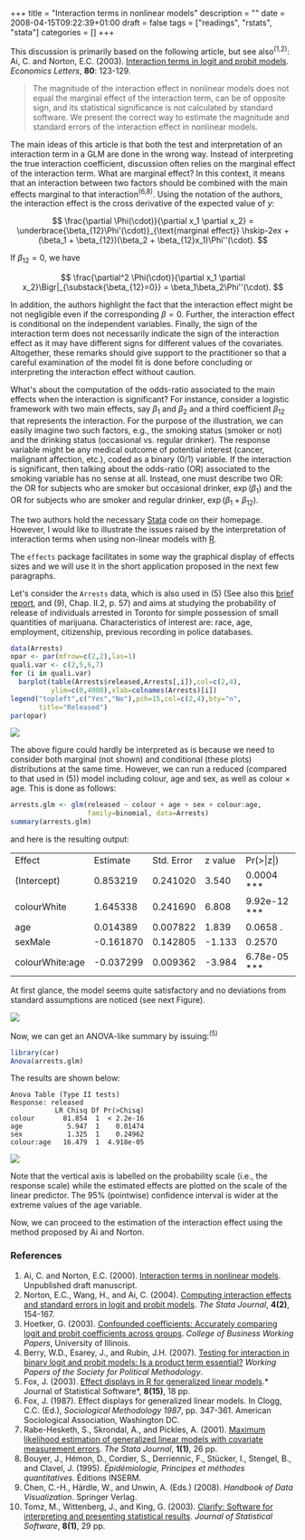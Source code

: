 +++
title = "Interaction terms in nonlinear models"
description = ""
date = 2008-04-15T09:22:39+01:00
draft = false
tags = ["readings", "rstats", "stata"]
categories = []
+++

This discussion is primarily based on the following article, but see also<sup>(1,2)</sup>:
Ai, C. and Norton, E.C. (2003). <i class="fa fa-file-pdf-o fa-1x"></i> [Interaction terms in logit and probit models](http://www.unc.edu/~enorton/AiNorton.pdf). *Economics Letters*, **80**: 123-129.

<!--more-->

> The magnitude of the interaction effect in nonlinear models does not equal the marginal effect of the interaction term, can be of opposite sign, and its statistical significance is not calculated by standard software. We present the correct way to estimate the magnitude and standard errors of the interaction effect in nonlinear models.

The main ideas of this article is that both the test and interpretation of an interaction term in a GLM are done in the wrong way. Instead of interpreting the true interaction coefficient, discussion often relies on the marginal effect of the interaction term. What are marginal effect? In this context, it means that an interaction between two factors should be combined with the main effects marginal to that interaction<sup>(6,8)</sup>. Using the notation of the authors, the interaction effect is the cross derivative of the expected value of $y$:

$$ \frac{\partial \Phi(\cdot)}{\partial x_1 \partial x_2} = \underbrace{\beta_{12}\Phi'(\cdot)}_{\text{marginal effect}} \hskip-2ex + (\beta_1 + \beta_{12})(\beta_2 + \beta_{12}x_1)\Phi''(\cdot). $$

If $\beta_{12} = 0$, we have

$$ \frac{\partial^2 \Phi(\cdot)}{\partial x_1 \partial x_2}\Bigr|_{\substack{\beta_{12}=0}} = \beta_1\beta_2\Phi''(\cdot). $$

In addition, the authors highlight the fact that the interaction effect might be not negligible even if the corresponding $\beta = 0$. Further, the interaction effect is conditional on the independent variables. Finally, the sign of the interaction term does not necessarily indicate the sign of the interaction effect as it may have different signs for different values of the covariates. Altogether, these remarks should give support to the practitioner so that a careful examination of the model fit is done before concluding or interpreting the interaction effect without caution.

What's about the computation of the odds-ratio associated to the main effects when the interaction is significant? For instance, consider a logistic framework with two main effects, say $\beta_1$ and $\beta_2$ and a third coefficient $\beta_{12}$ that represents the interaction. For the purpose of the illustration, we can easily imagine two such factors, e.g., the smoking status (smoker or not) and the drinking status (occasional vs. regular drinker). The response variable might be any medical outcome of potential interest (cancer, malignant affection, etc.), coded as a binary (0/1) variable. If the interaction is significant, then talking about the odds-ratio (OR) associated to the smoking variable has no sense at all. Instead, one must describe two OR: the OR for subjects who are smoker but occasional drinker, $\exp(\beta_1)$ and the OR for subjects who are smoker and regular drinker, $\exp(\beta_1 + \beta_{12})$.

The two authors hold the necessary [Stata][Stata] code on their homepage. However, I would like to illustrate the issues raised by the interpretation of interaction terms when using non-linear models with [R][R].

The `effects` package facilitates in some way the graphical display of effects sizes and we will use it in the short application proposed in the next few paragraphs.

Let's consider the `Arrests` data, which is also used in (5) (See also this [brief report][brief report], and (9), Chap. II.2, p. 57) and aims at studying the probability of release of individuals arrested in Toronto for simple possession of small quantities of marijuana. Characteristics of interest are: race, age, employment, citizenship, previous recording in police databases.

```r
data(Arrests)
opar <- par(mfrow=c(2,2),las=1)
quali.var <- c(2,5,6,7)
for (i in quali.var)
  barplot(table(Arrests$released,Arrests[,i]),col=c(2,4),
          ylim=c(0,4000),xlab=colnames(Arrests)[i])
legend("topleft",c("Yes","No"),pch=15,col=c(2,4),bty="n",
       title="Released")
par(opar)
```

![](/img/20080414223544.png)
 
The above figure could hardly be interpreted as is because we need to consider both marginal (not shown) and conditional (these plots) distributions at the same time. However, we can run a reduced (compared to that used in (5)) model including colour, age and sex, as well as colour × age. This is done as follows:

```r
arrests.glm <- glm(released ~ colour + age + sex + colour:age,
                   family=binomial, data=Arrests)
summary(arrests.glm)
```

and here is the resulting output:
  
<table border="0">
  <tbody>
  <tr>
  <td>Effect</td>
  <td>Estimate</td>
  <td>Std. Error</td>
  <td>z value</td>
  <td>Pr(&gt;|z|)</td>
  </tr>
  <tr>
  <td>(Intercept)</td>
  <td>0.853219</td>
  <td>0.241020</td>
  <td>3.540</td>
  <td>0.0004 ***</td>
  </tr>
  <tr>
  <td>colourWhite</td>
  <td>1.645338</td>
  <td>0.241690</td>
  <td>6.808</td>
  <td>9.92e-12 ***</td>
  </tr>
  <tr>
  <td>age</td>
  <td>0.014389</td>
  <td>0.007822</td>
  <td>1.839</td>
  <td>0.0658 .</td>
  </tr>
  <tr>
  <td>sexMale</td>
  <td>-0.161870</td>
  <td>0.142805</td>
  <td>-1.133</td>
  <td>0.2570</td>
  </tr>
  <tr>
  <td>colourWhite:age</td>
  <td>-0.037299</td>
  <td>0.009362</td>
  <td>-3.984</td>
  <td>6.78e-05 ***</td>
  </tr>
  </tbody>
</table>

At first glance, the model seems quite satisfactory and no deviations from standard assumptions are noticed (see next Figure).

![](/img/20080414225804.png)

Now, we can get an ANOVA-like summary by issuing:<sup>(5)</sup>

```r
library(car)
Anova(arrests.glm)
```

The results are shown below:

```
Anova Table (Type II tests)   
Response: released
           LR Chisq Df Pr(>Chisq)
colour       81.854  1  < 2.2e-16
age           5.947  1    0.01474
sex           1.325  1    0.24962
colour:age   16.479  1  4.918e-05
```

![](/img/20080414232436.png)

Note that the vertical axis is labelled on the probability scale (i.e., the response scale) while the estimated effects are plotted on the scale of the linear predictor. The 95% (pointwise) confidence interval is wider at the extreme values of the age variable.

Now, we can proceed to the estimation of the interaction effect using the method proposed by Ai and Norton.

### References

1. Ai, C. and Norton, E.C. (2000). <a href="http://citeseer.ist.psu.edu/ai00interaction.html">Interaction terms in nonlinear models</a>. Unpublished draft manuscript.
2. Norton, E.C., Wang, H., and Ai, C. (2004). <a href="http://www.unc.edu/~enorton/NortonWangAi.pdf">Computing interaction effects and standard errors in logit and probit models</a>. *The Stata Journal*, **4(2)**, 154-167.
3. Hoetker, G. (2003). <a href="http://www.business.uiuc.edu/Working_Papers/papers/03-0100.pdf">Confounded coefficients: Accurately comparing logit and probit coefficients across groups</a>. *College of Business Working Papers*, University of Illinois.
4. Berry, W.D., Esarey, J., and Rubin, J.H. (2007). <a href="http://polmeth.wustl.edu/retrieve.php?id=692">Testing for interaction in binary logit and probit models: Is a product term essential?</a> *Working Papers of the Society for Political Methodology*.
5. Fox, J. (2003). <a href="http://www.jstatsoft.org/v08/i15/paper">Effect displays in R for generalized linear models</a>.* Journal of Statistical Software*, **8(15)**, 18 pp.
6. Fox, J. (1987). Effect displays for generalized linear models. In Clogg, C.C. (Ed.), *Sociological Methodology 1987*, pp. 347-361. American Sociological Association, Washington DC.
7. Rabe-Hesketh, S., Skrondal, A., and Pickles, A. (2001). <a href="http://www.gllamm.org/gllamerr.pdf">Maximum likelihood estimation of generalized linear models with covariate measurement errors</a>. *The Stata Journal*, **1(1)**, 26 pp.
8. Bouyer, J., Hémon, D., Cordier, S., Derriennic, F., Stücker, I., Stengel, B., and Clavel, J. (1995). *Épidémiologie, Principes et méthodes quantitatives*. Éditions INSERM.
9. Chen, C.-H., Härdle, W., and Unwin, A. (Eds.) (2008). *Handbook of Data Visualization*. Springer Verlag. 
10. Tomz, M., Wittenberg, J., and King, G. (2003). <a href="http://www.jstatsoft.org/v08/i01/paper">Clarify: Software for interpreting and presenting statistical results</a>. *Journal of Statistical Software*, **8(1)**, 29 pp.

[PDF version]: http://www.aliquote.org/pub/003-interaction.pdf
[Stata]: http://www.stata.com/ "Stata"
[R]: http://www.cran.r-project.org "CRAN"
[brief report]: http://goliath.ecnext.com/coms2/summary_0199-3319989_ITM
